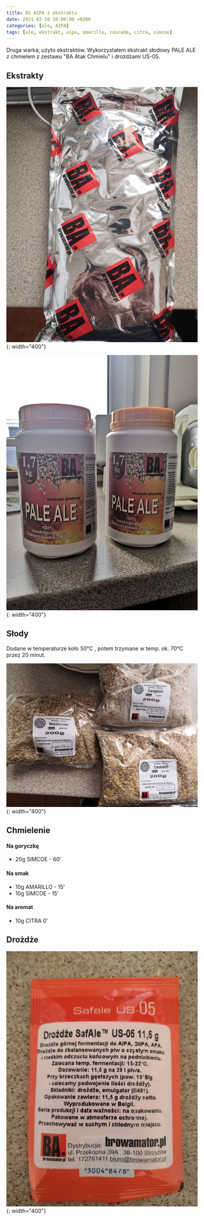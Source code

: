 ```yaml
---
title: B2 AIPA z ekstraktu
date: 2021-02-10 10:00:00 +0200
categories: [ale, AIPA]
tags: [ale, ekstrakt, aipa, amarillo, cascade, citra, simcoe]
---
```


Druga warka, użyto ekstraktów. Wykorzystałem ekstrakt słodowy PALE ALE z chmielem z zestawu "BA Atak Chmielu" i drożdżami US-05.

## Ekstrakty

![suchy](/assets/posts/02_2021/ekstrakt1.jpg){: width="400"}

![ekstrakt](/assets/posts/02_2021/ekstrakt2.jpg){: width="400"}

## Słody

Dodane w temperaturze koło 50°C , potem trzymane w temp. ok. 70°C przez 20 minut.

![ekstrakt](/assets/posts/02_2021/slody.jpg){: width="400"}

## Chmielenie

#### Na goryczkę

- 20g SIMCOE - 60'

#### Na smak

- 10g AMARILLO - 15'
- 10g SIMCOE - 15'

#### Na aromat

- 10g CITRA 0'

## Drożdże

![drozdze](/assets/posts/01_2021/01_drozdze.jpg){: width="400"}

<!-- Drożdże długo rehydratowane, dodane do 100ml wody 21°C.

![drozdze reh](/assets/posts/01_2021/01_drozdze_reh.jpg){: width="400"}


## Fermentacja

* 21.01.2021 - 20:30 - 0 dni
  - 11.5° BLG
  - Drożdże dodano do piwa w temperaturze ~17°C
  - temperatura otoczenia 13°C -->


